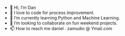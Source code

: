- 👋 Hi, I’m Dan
- 👀 I love to code for process improvement.
- 🌱 I’m currently learning Python and Machine Learning.
- 💞️ I’m looking to collaborate on fun weekend projects.
- 📫 How to reach me daniel . zamudio @ Ymail.com

<!---
dzamudio/dzamudio is a ✨ special ✨ repository because its `README.md` (this file) appears on your GitHub profile.
You can click the Preview link to take a look at your changes.
--->
